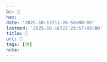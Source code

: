 ```yaml
---
bc: 𠦔
hex:
date: '2025-10-13T11:26:58+08:00'
lastmod: '2025-10-16T22:29:57+08:00'
title: 󰔩
url: 󰔩
tags: [世]
note:
---
```

